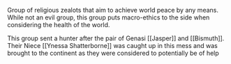 Group of religious zealots that aim to achieve world peace by any means. While not an evil group, this group puts macro-ethics to the side when considering the health of the world. 

This group sent a hunter after the pair of Genasi [[Jasper]] and [[Bismuth]]. Their Niece [[Ynessa Shatterborne]] was caught up in this mess and was brought to the continent as they were considered to potentially be of help